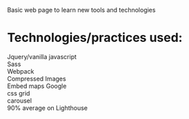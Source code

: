 Basic web page to learn new tools and technologies
# Technologies/practices used:

Jquery/vanilla javascript\
Sass\
Webpack\
Compressed Images\
Embed maps Google\
css grid\
carousel\
90% average on Lighthouse
